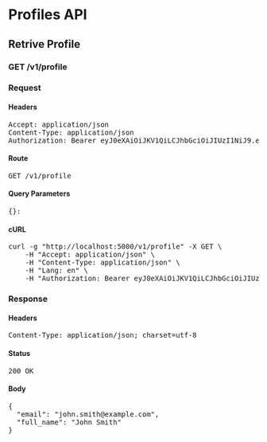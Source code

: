 # Profiles API

## Retrive Profile

### GET /v1/profile
### Request

#### Headers

<pre>Accept: application/json
Content-Type: application/json
Authorization: Bearer eyJ0eXAiOiJKV1QiLCJhbGciOiJIUzI1NiJ9.eyJleHAiOjE1NTYxNzQ5OTUsInN1YiI6NDU1fQ.itzIbr6ccBvbXUUDMXXODva6b0BujQSxj2K63mfiDj8</pre>

#### Route

<pre>GET /v1/profile</pre>

#### Query Parameters

<pre>{}: </pre>

#### cURL

<pre class="request">curl -g &quot;http://localhost:5000/v1/profile&quot; -X GET \
	-H &quot;Accept: application/json&quot; \
	-H &quot;Content-Type: application/json&quot; \
	-H &quot;Lang: en&quot; \
	-H &quot;Authorization: Bearer eyJ0eXAiOiJKV1QiLCJhbGciOiJIUzI1NiJ9.eyJleHAiOjE1NTYxNzQ5OTUsInN1YiI6NDU1fQ.itzIbr6ccBvbXUUDMXXODva6b0BujQSxj2K63mfiDj8&quot;</pre>

### Response

#### Headers

<pre>Content-Type: application/json; charset=utf-8</pre>

#### Status

<pre>200 OK</pre>

#### Body

<pre>{
  "email": "john.smith@example.com",
  "full_name": "John Smith"
}</pre>
